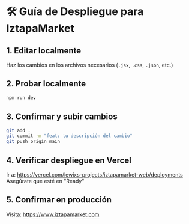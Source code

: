 # 🛠️ Guía de Despliegue para IztapaMarket

## 1. Editar localmente
Haz los cambios en los archivos necesarios (`.jsx`, `.css`, `.json`, etc.)

## 2. Probar localmente


```bash
npm run dev
```

## 3. Confirmar y subir cambios

```bash
git add .
git commit -m "feat: tu descripción del cambio"
git push origin main
```

## 4. Verificar despliegue en Vercel

Ir a: https://vercel.com/lewixs-projects/iztapamarket-web/deployments  
Asegúrate que esté en "Ready"

## 5. Confirmar en producción

Visita: https://www.iztapamarket.com
